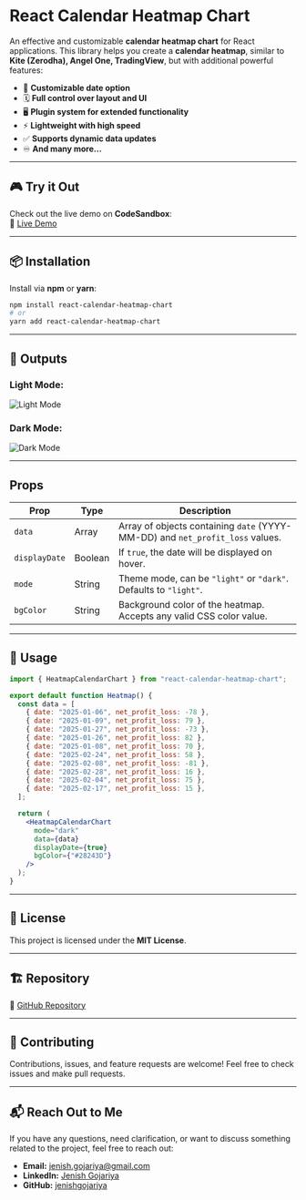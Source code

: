 # React Calendar Heatmap Chart

An effective and customizable **calendar heatmap chart** for React applications. This library helps you create a **calendar heatmap**, similar to **Kite (Zerodha), Angel One, TradingView**, but with additional powerful features:

- 🔀 **Customizable date option**
- 🗓️ **Full control over layout and UI**
- 🖥️ **Plugin system for extended functionality**
- ⚡ **Lightweight with high speed**
- ✅ **Supports dynamic data updates**
- ♾️ **And many more...**

---

## 🎮 Try it Out

Check out the live demo on **CodeSandbox**:  
🔗 [Live Demo](https://codesandbox.io/p/devbox/6w2j62)

---

## 📦 Installation

Install via **npm** or **yarn**:

```sh
npm install react-calendar-heatmap-chart
# or
yarn add react-calendar-heatmap-chart
```

---

## 📸 Outputs

### Light Mode:

![Light Mode](https://res.cloudinary.com/du6xxru25/image/upload/v1741261945/light_okam2w.png)

### Dark Mode:

![Dark Mode](https://res.cloudinary.com/du6xxru25/image/upload/v1741261940/dark_urzqoi.png)

---

## Props

| Prop          | Type    | Description                                                                   |
| ------------- | ------- | ----------------------------------------------------------------------------- |
| `data`        | Array   | Array of objects containing `date` (YYYY-MM-DD) and `net_profit_loss` values. |
| `displayDate` | Boolean | If `true`, the date will be displayed on hover.                               |
| `mode`        | String  | Theme mode, can be `"light"` or `"dark"`. Defaults to `"light"`.              |
| `bgColor`     | String  | Background color of the heatmap. Accepts any valid CSS color value.           |

---

## 🚀 Usage

```jsx
import { HeatmapCalendarChart } from "react-calendar-heatmap-chart";

export default function Heatmap() {
  const data = [
    { date: "2025-01-06", net_profit_loss: -78 },
    { date: "2025-01-09", net_profit_loss: 79 },
    { date: "2025-01-27", net_profit_loss: -73 },
    { date: "2025-01-26", net_profit_loss: 82 },
    { date: "2025-01-08", net_profit_loss: 70 },
    { date: "2025-02-24", net_profit_loss: 58 },
    { date: "2025-02-08", net_profit_loss: -81 },
    { date: "2025-02-28", net_profit_loss: 16 },
    { date: "2025-02-04", net_profit_loss: 75 },
    { date: "2025-02-17", net_profit_loss: 15 },
  ];

  return (
    <HeatmapCalendarChart
      mode="dark"
      data={data}
      displayDate={true}
      bgColor={"#28243D"}
    />
  );
}
```

---

## 📜 License

This project is licensed under the **MIT License**.

---

## 🏗️ Repository

🔗 [GitHub Repository](https://github.com/jenishgojariya/react-calendar-heatmap.git)

---

## 🤝 Contributing

Contributions, issues, and feature requests are welcome! Feel free to check issues and make pull requests.

---

## 📬 Reach Out to Me

If you have any questions, need clarification, or want to discuss something related to the project, feel free to reach out:

- **Email:** jenish.gojariya@gmail.com
- **LinkedIn:** [Jenish Gojariya](https://www.linkedin.com/in/jenish-gojariya)
- **GitHub:** [jenishgojariya](https://github.com/jenishgojariya)
